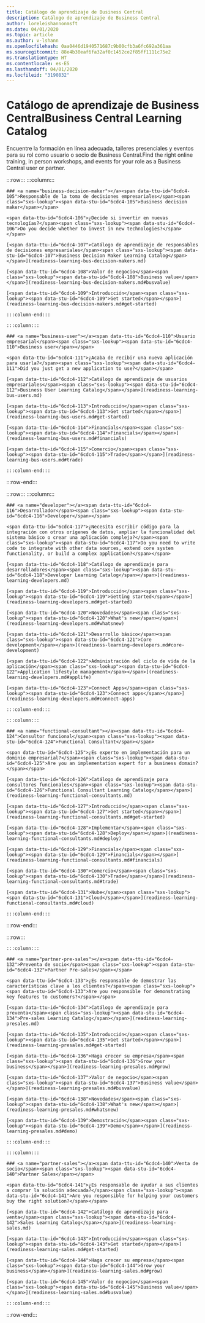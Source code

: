 ```yaml
---
title: Catálogo de aprendizaje de Business Central
description: Catálogo de aprendizaje de Business Central
author: loreleishannonmsft
ms.date: 04/01/2020
ms.topic: article
ms.author: v-lshann
ms.openlocfilehash: 0aa0446d1940571687c9b00cfb3a6fc692a361aa
ms.sourcegitcommit: 88e4b30eaf6fa32af0c1452ce2f85ff1111c75e2
ms.translationtype: HT
ms.contentlocale: es-ES
ms.lasthandoff: 04/01/2020
ms.locfileid: "3190832"
---
```

# <a name="business-central-learning-catalog"></a><span data-ttu-id="6cdc4-103">Catálogo de aprendizaje de Business Central</span><span class="sxs-lookup"><span data-stu-id="6cdc4-103">Business Central Learning Catalog</span></span>
<span data-ttu-id="6cdc4-104">Encuentre la formación en línea adecuada, talleres presenciales y eventos para su rol como usuario o socio de Business Central.</span><span class="sxs-lookup"><span data-stu-id="6cdc4-104">Find the right online training, in person workshops, and events for your role as a Business Central user or partner.</span></span>

:::row:::
    :::column:::

    ### <a name="business-decision-maker"></a><span data-ttu-id="6cdc4-105">Responsable de la toma de decisiones empresariales</span><span class="sxs-lookup"><span data-stu-id="6cdc4-105">Business decision maker</span></span>

    <span data-ttu-id="6cdc4-106">¿Decide si invertir en nuevas tecnologías?</span><span class="sxs-lookup"><span data-stu-id="6cdc4-106">Do you decide whether to invest in new technologies?</span></span> 

    [<span data-ttu-id="6cdc4-107">Catálogo de aprendizaje de responsables de decisiones empresariales</span><span class="sxs-lookup"><span data-stu-id="6cdc4-107">Business Decision Maker Learning Catalog</span></span>](readiness-learning-bus-decision-makers.md)

    [<span data-ttu-id="6cdc4-108">Valor de negocio</span><span class="sxs-lookup"><span data-stu-id="6cdc4-108">Business value</span></span>](readiness-learning-bus-decision-makers.md#busvalue)

    [<span data-ttu-id="6cdc4-109">Introducción</span><span class="sxs-lookup"><span data-stu-id="6cdc4-109">Get started</span></span>](readiness-learning-bus-decision-makers.md#get-started)

    :::column-end:::

    :::column:::

    ### <a name="business-user"></a><span data-ttu-id="6cdc4-110">Usuario empresarial</span><span class="sxs-lookup"><span data-stu-id="6cdc4-110">Business user</span></span>

    <span data-ttu-id="6cdc4-111">¿Acaba de recibir una nueva aplicación para usarla?</span><span class="sxs-lookup"><span data-stu-id="6cdc4-111">Did you just get a new application to use?</span></span> 

    [<span data-ttu-id="6cdc4-112">Catálogo de aprendizaje de usuarios empresariales</span><span class="sxs-lookup"><span data-stu-id="6cdc4-112">Business User Learning Catalog</span></span>](readiness-learning-bus-users.md)

    [<span data-ttu-id="6cdc4-113">Introducción</span><span class="sxs-lookup"><span data-stu-id="6cdc4-113">Get started</span></span>](readiness-learning-bus-users.md#get-started)

    [<span data-ttu-id="6cdc4-114">Financials</span><span class="sxs-lookup"><span data-stu-id="6cdc4-114">Financials</span></span>](readiness-learning-bus-users.md#financials)

    [<span data-ttu-id="6cdc4-115">Comercio</span><span class="sxs-lookup"><span data-stu-id="6cdc4-115">Trade</span></span>](readiness-learning-bus-users.md#trade)

    :::column-end:::

:::row-end:::

:::row:::
    :::column:::

    ### <a name="developer"></a><span data-ttu-id="6cdc4-116">Desarrollador</span><span class="sxs-lookup"><span data-stu-id="6cdc4-116">Developer</span></span>

    <span data-ttu-id="6cdc4-117">¿Necesita escribir código para la integración con otros orígenes de datos, ampliar la funcionalidad del sistema básico o crear una aplicación compleja?</span><span class="sxs-lookup"><span data-stu-id="6cdc4-117">Do you need to write code to integrate with other data sources, extend core system functionality, or build a complex application?</span></span>

    [<span data-ttu-id="6cdc4-118">Catálogo de aprendizaje para desarrolladores</span><span class="sxs-lookup"><span data-stu-id="6cdc4-118">Developer Learning Catalog</span></span>](readiness-learning-developers.md)

    [<span data-ttu-id="6cdc4-119">Introducción</span><span class="sxs-lookup"><span data-stu-id="6cdc4-119">Getting started</span></span>](readiness-learning-developers.md#get-started)

    [<span data-ttu-id="6cdc4-120">Novedades</span><span class="sxs-lookup"><span data-stu-id="6cdc4-120">What's new</span></span>](readiness-learning-developers.md#whatsnew)

    [<span data-ttu-id="6cdc4-121">Desarrollo básico</span><span class="sxs-lookup"><span data-stu-id="6cdc4-121">Core development</span></span>](readiness-learning-developers.md#core-development)

    [<span data-ttu-id="6cdc4-122">Administración del ciclo de vida de la aplicación</span><span class="sxs-lookup"><span data-stu-id="6cdc4-122">Application lifestyle management</span></span>](readiness-learning-developers.md#applife)

    [<span data-ttu-id="6cdc4-123">Connect Apps</span><span class="sxs-lookup"><span data-stu-id="6cdc4-123">Connect apps</span></span>](readiness-learning-developers.md#connect-apps)

    :::column-end:::

    :::column:::

    ### <a name="functional-consultant"></a><span data-ttu-id="6cdc4-124">Consultor funcional</span><span class="sxs-lookup"><span data-stu-id="6cdc4-124">Functional Consultant</span></span>
    
    <span data-ttu-id="6cdc4-125">¿Es experto en implementación para un dominio empresarial?</span><span class="sxs-lookup"><span data-stu-id="6cdc4-125">Are you an implementation expert for a business domain?</span></span> 

    [<span data-ttu-id="6cdc4-126">Catálogo de aprendizaje para consultores funcionales</span><span class="sxs-lookup"><span data-stu-id="6cdc4-126">Functional Consultant Learning Catalog</span></span>](readiness-learning-functional-consultants.md)

    [<span data-ttu-id="6cdc4-127">Introducción</span><span class="sxs-lookup"><span data-stu-id="6cdc4-127">Get started</span></span>](readiness-learning-functional-consultants.md#get-started)

    [<span data-ttu-id="6cdc4-128">Implementar</span><span class="sxs-lookup"><span data-stu-id="6cdc4-128">Deploy</span></span>](readiness-learning-functional-consultants.md#deploy)

    [<span data-ttu-id="6cdc4-129">Financials</span><span class="sxs-lookup"><span data-stu-id="6cdc4-129">Financials</span></span>](readiness-learning-functional-consultants.md#financials)

    [<span data-ttu-id="6cdc4-130">Comercio</span><span class="sxs-lookup"><span data-stu-id="6cdc4-130">Trade</span></span>](readiness-learning-functional-consultants.md#trade)

    [<span data-ttu-id="6cdc4-131">Nube</span><span class="sxs-lookup"><span data-stu-id="6cdc4-131">Cloud</span></span>](readiness-learning-functional-consultants.md#cloud)

    :::column-end:::

:::row-end:::

:::row:::

    :::column:::

    ### <a name="partner-pre-sales"></a><span data-ttu-id="6cdc4-132">Preventa de socio</span><span class="sxs-lookup"><span data-stu-id="6cdc4-132">Partner Pre-sales</span></span>

    <span data-ttu-id="6cdc4-133">¿Es responsable de demostrar las características clave a los clientes?</span><span class="sxs-lookup"><span data-stu-id="6cdc4-133">Are you responsible for demonstrating key features to customers?</span></span> 

    [<span data-ttu-id="6cdc4-134">Catálogo de aprendizaje para preventa</span><span class="sxs-lookup"><span data-stu-id="6cdc4-134">Pre-sales Learning Catalog</span></span>](readiness-learning-presales.md)

    [<span data-ttu-id="6cdc4-135">Introducción</span><span class="sxs-lookup"><span data-stu-id="6cdc4-135">Get started</span></span>](readiness-learning-presales.md#get-started)

    [<span data-ttu-id="6cdc4-136">Haga crecer su empresa</span><span class="sxs-lookup"><span data-stu-id="6cdc4-136">Grow your business</span></span>](readiness-learning-presales.md#grow)

    [<span data-ttu-id="6cdc4-137">Valor de negocio</span><span class="sxs-lookup"><span data-stu-id="6cdc4-137">Business value</span></span>](readiness-learning-presales.md#busvalue)

    [<span data-ttu-id="6cdc4-138">Novedades</span><span class="sxs-lookup"><span data-stu-id="6cdc4-138">What's new</span></span>](readiness-learning-presales.md#whatsnew)

    [<span data-ttu-id="6cdc4-139">Demostración</span><span class="sxs-lookup"><span data-stu-id="6cdc4-139">Demo</span></span>](readiness-learning-presales.md#demo)

    :::column-end:::

    :::column:::

    ### <a name="partner-sales"></a><span data-ttu-id="6cdc4-140">Venta de socio</span><span class="sxs-lookup"><span data-stu-id="6cdc4-140">Partner Sales</span></span>

    <span data-ttu-id="6cdc4-141">¿Es responsable de ayudar a sus clientes a comprar la solución adecuada?</span><span class="sxs-lookup"><span data-stu-id="6cdc4-141">Are you responsible for helping your customers buy the right solution?</span></span> 

    [<span data-ttu-id="6cdc4-142">Catálogo de aprendizaje para venta</span><span class="sxs-lookup"><span data-stu-id="6cdc4-142">Sales Learning Catalog</span></span>](readiness-learning-sales.md)

    [<span data-ttu-id="6cdc4-143">Introducción</span><span class="sxs-lookup"><span data-stu-id="6cdc4-143">Get started</span></span>](readiness-learning-sales.md#get-started)

    [<span data-ttu-id="6cdc4-144">Haga crecer su empresa</span><span class="sxs-lookup"><span data-stu-id="6cdc4-144">Grow your business</span></span>](readiness-learning-sales.md#grow)

    [<span data-ttu-id="6cdc4-145">Valor de negocio</span><span class="sxs-lookup"><span data-stu-id="6cdc4-145">Business value</span></span>](readiness-learning-sales.md#busvalue)

    :::column-end:::

:::row-end:::
